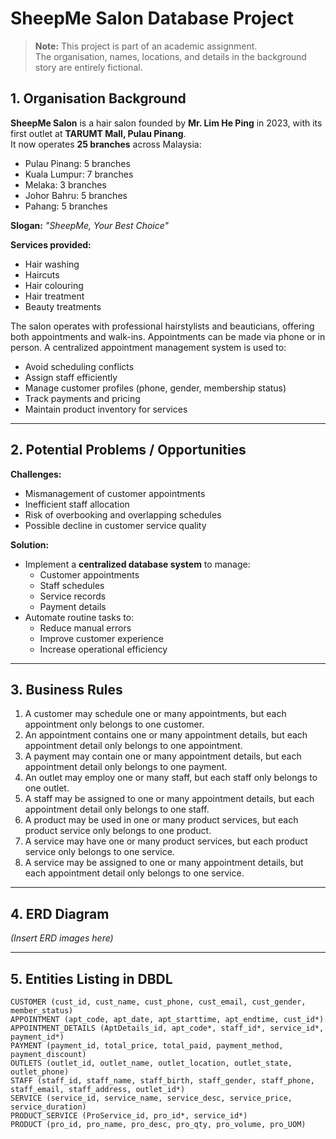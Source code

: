 # SheepMe Salon Database Project
> **Note:** This project is part of an academic assignment.  
> The organisation, names, locations, and details in the background story are entirely fictional.

## 1. Organisation Background

**SheepMe Salon** is a hair salon founded by **Mr. Lim He Ping** in 2023, with its first outlet at **TARUMT Mall, Pulau Pinang**.  
It now operates **25 branches** across Malaysia:

- Pulau Pinang: 5 branches  
- Kuala Lumpur: 7 branches  
- Melaka: 3 branches  
- Johor Bahru: 5 branches  
- Pahang: 5 branches  

**Slogan:** *"SheepMe, Your Best Choice"*  

**Services provided:**
- Hair washing  
- Haircuts  
- Hair colouring  
- Hair treatment  
- Beauty treatments

The salon operates with professional hairstylists and beauticians, offering both appointments and walk-ins. Appointments can be made via phone or in person. A centralized appointment management system is used to:
- Avoid scheduling conflicts  
- Assign staff efficiently  
- Manage customer profiles (phone, gender, membership status)  
- Track payments and pricing  
- Maintain product inventory for services

---

## 2. Potential Problems / Opportunities

**Challenges:**
- Mismanagement of customer appointments  
- Inefficient staff allocation  
- Risk of overbooking and overlapping schedules  
- Possible decline in customer service quality

**Solution:**
- Implement a **centralized database system** to manage:
  - Customer appointments  
  - Staff schedules  
  - Service records  
  - Payment details  
- Automate routine tasks to:
  - Reduce manual errors  
  - Improve customer experience  
  - Increase operational efficiency

---

## 3. Business Rules

1. A customer may schedule one or many appointments, but each appointment only belongs to one customer.  
2. An appointment contains one or many appointment details, but each appointment detail only belongs to one appointment.  
3. A payment may contain one or many appointment details, but each appointment detail only belongs to one payment.  
4. An outlet may employ one or many staff, but each staff only belongs to one outlet.  
5. A staff may be assigned to one or many appointment details, but each appointment detail only belongs to one staff.  
6. A product may be used in one or many product services, but each product service only belongs to one product.  
7. A service may have one or many product services, but each product service only belongs to one service.  
8. A service may be assigned to one or many appointment details, but each appointment detail only belongs to one service.  

---

## 4. ERD Diagram

*(Insert ERD images here)*

---

## 5. Entities Listing in DBDL

```plaintext
CUSTOMER (cust_id, cust_name, cust_phone, cust_email, cust_gender, member_status)
APPOINTMENT (apt_code, apt_date, apt_starttime, apt_endtime, cust_id*)
APPOINTMENT_DETAILS (AptDetails_id, apt_code*, staff_id*, service_id*, payment_id*)
PAYMENT (payment_id, total_price, total_paid, payment_method, payment_discount)
OUTLETS (outlet_id, outlet_name, outlet_location, outlet_state, outlet_phone)
STAFF (staff_id, staff_name, staff_birth, staff_gender, staff_phone, staff_email, staff_address, outlet_id*)
SERVICE (service_id, service_name, service_desc, service_price, service_duration)
PRODUCT_SERVICE (ProService_id, pro_id*, service_id*)
PRODUCT (pro_id, pro_name, pro_desc, pro_qty, pro_volume, pro_UOM)
